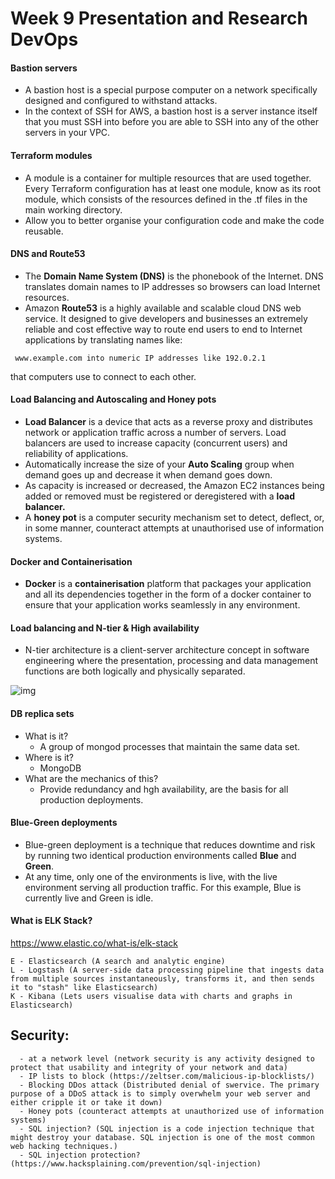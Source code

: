 # Week 9 Presentation and Research DevOps

#### Bastion servers

- A bastion host is a special purpose computer on a network specifically designed and configured to withstand attacks.
- In the context of SSH for AWS, a bastion host is a server instance itself that you must SSH into before you are able to SSH into any of the other servers in your VPC.

#### Terraform modules

- A module is a container for multiple resources that are used together. Every Terraform configuration has at least one module, know as its root module, which consists of the resources defined in the .tf files in the main working directory.  
- Allow you to better organise your configuration code and make the code reusable.

#### DNS and Route53

- The <b>Domain Name System (DNS)</b> is the phonebook of the Internet. DNS translates domain names to IP addresses so browsers can load Internet resources.
- Amazon <b>Route53</b> is a highly available and scalable cloud DNS web service. It designed to give developers and businesses an extremely reliable and cost effective way to route end users to end to Internet applications by translating names like:
```
 www.example.com into numeric IP addresses like 192.0.2.1
```
 that computers use to connect to each other.

#### Load Balancing and Autoscaling and Honey pots

- <b>Load Balancer</b> is a device that acts as a reverse proxy and distributes network or application traffic across a number of servers. Load balancers are used to increase capacity (concurrent users) and reliability of applications.
- Automatically increase the size of your <b>Auto Scaling</b> group when demand goes up and decrease it when demand goes down.
- As capacity is increased or decreased, the Amazon EC2 instances being added or removed must be registered or deregistered with a <b>load balancer.</b>
- A <b>honey pot</b> is a computer security mechanism set to detect, deflect, or, in some manner, counteract attempts at unauthorised use of information systems.

#### Docker and Containerisation

- <b>Docker</b> is a <b>containerisation</b> platform that packages your application and all its dependencies together in the form of a docker container to ensure that your application works seamlessly in any environment.

#### Load balancing and N-tier & High availability

- N-tier architecture is a client-server architecture concept in software engineering where the presentation, processing and data management functions are both logically and physically separated.

![img](https://docs.microsoft.com/en-us/azure/architecture/guide/architecture-styles/images/n-tier-logical.svg)


#### DB replica sets

- What is it?
  - A group of mongod processes that maintain the same data set.
- Where is it?
  - MongoDB
- What are the mechanics of this?
  - Provide redundancy and hgh availability, are the basis for all production deployments.

#### Blue-Green deployments

- Blue-green deployment is a technique that reduces downtime and risk by running two identical production environments called <b>Blue</b> and <b>Green</b>.
- At any time, only one of the environments is live, with the live environment serving all production traffic. For this example, Blue is currently live and Green is idle.

#### What is ELK Stack?

https://www.elastic.co/what-is/elk-stack

```
E - Elasticsearch (A search and analytic engine)
L - Logstash (A server-side data processing pipeline that ingests data from multiple sources instantaneously, transforms it, and then sends it to "stash" like Elasticsearch)
K - Kibana (Lets users visualise data with charts and graphs in Elasticsearch)
```
## Security:

```
  - at a network level (network security is any activity designed to protect that usability and integrity of your network and data)
  - IP lists to block (https://zeltser.com/malicious-ip-blocklists/)
  - Blocking DDos attack (Distributed denial of swervice. The primary purpose of a DDoS attack is to simply overwhelm your web server and either cripple it or take it down)
  - Honey pots (counteract attempts at unauthorized use of information systems)
  - SQL injection? (SQL injection is a code injection technique that might destroy your database. SQL injection is one of the most common web hacking techniques.)
  - SQL injection protection? (https://www.hacksplaining.com/prevention/sql-injection)
```
